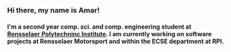 ### Hi there, my name is Amar!

#### I'm a second year comp. sci. and comp. engineering student at [Rensselaer Polytechninc Institute](https://rpi.edu/). I am currently working on software projects at Rensselaer Motorsport and within the ECSE department at RPI.
